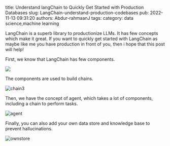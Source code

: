 title: Understand langChain to Quickly Get Started with Production Databases
slug: LangChain-understand-production-codebases
pub: 2022-11-13 09:31:20
authors: Abdur-rahmaanJ
tags: 
category: data science,machine learning

LangChain is a superb library to productionize LLMs. It has few concepts which make it great.
If you want to quickly get started with LangChain as maybe like me you have production in front of you, then i hope that this post will help!

First, we know that LangChain has few components.

![](https://github.com/pythonkitchen/pythonkitchen/assets/22630684/82f5cf19-26e5-4623-8895-47560d9509f3)

The components are used to build chains.

![chain3](https://github.com/pythonkitchen/pythonkitchen/assets/22630684/15b957ca-7b55-464d-844c-5d852e25e12a)

Then, we have the concept of agent, which takes a lot of components, including a chain to perform tasks.

![agent](https://github.com/pythonkitchen/pythonkitchen/assets/22630684/ef1b7182-55d4-461d-8121-9f1afc39ed11)

Finally, you can also add your own data store and knowledge base to prevent hallucinations.

![ownstore](https://github.com/pythonkitchen/pythonkitchen/assets/22630684/ca36b750-9b03-4b63-b7f3-85f61abfba79)

